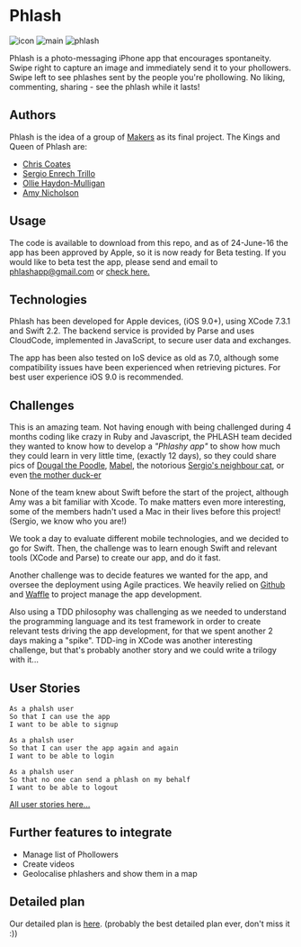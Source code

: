 # Phlash
![icon](http://i.imgur.com/Hpd3YgW.png) ![main](http://i.imgur.com/0BaY523.png) ![phlash](http://i.imgur.com/3P3he6l.png)

Phlash is a photo-messaging iPhone app that encourages spontaneity. Swipe right to capture an image and immediately send it to your phollowers. Swipe left to see phlashes sent by the people you're phollowing. No liking, commenting, sharing - see the phlash while it lasts!

## Authors

Phlash is the idea of a group of [Makers](http://www.makersacademy.com/) as its final project. The Kings and Queen of Phlash are:

 * [Chris Coates](https://github.com/chriscoates)
 * [Sergio Enrech Trillo](https://github.com/tigretoncio)
 * [Ollie Haydon-Mulligan](https://github.com/ollieh-m)
 * [Amy Nicholson](https://github.com/missamynicholson)

## Usage

The code is available to download from this repo, and as of 24-June-16 the app has been approved by Apple, so it is now ready for Beta testing. If you would like to beta test the app, please send and email to phlashapp@gmail.com or [check here.](https://phlash.herokuapp.com/)

## Technologies

Phlash has been developed for Apple devices, (iOS 9.0+), using XCode 7.3.1 and Swift 2.2. The backend service is provided by Parse and uses CloudCode, implemented in JavaScript, to secure user data and exchanges.  

The app has been also tested on IoS device as old as 7.0, although some compatibility issues have been experienced when retrieving pictures. For best user experience iOS 9.0 is recommended.

## Challenges

This is an amazing team. Not having enough with being challenged during 4 months coding like crazy in Ruby and Javascript, the PHLASH team decided they wanted to know how to develop a *"Phlashy app"* to show how much they could learn in very little time, (exactly 12 days), so they could share pics of [Dougal the Poodle](http://i.imgur.com/0pCDeFB.png?1), [Mabel](http://i.imgur.com/ZI8mXE7.jpg), the notorious [Sergio's neighbour cat](http://i.imgur.com/e6TL1Sr.png), or even [the mother duck-er](http://i.imgur.com/aTSMhz9.png)

None of the team knew about Swift before the start of the project, although Amy was a bit familiar with Xcode.  To make matters even more interesting, some of the members hadn't used a Mac in their lives before this project! (Sergio, we know who you are!)

We took a day to evaluate different mobile technologies, and we decided to go for Swift. Then, the challenge was to learn enough Swift and relevant tools (XCode and Parse) to create our app, and do it fast.

Another challenge was to decide features we wanted for the app, and oversee the deployment using Agile practices. We heavily relied on [Github](https://github.com) and [Waffle](https://waffle.io) to project manage the app development.

Also using a TDD philosophy was challenging as we needed to understand the programming language and its test framework in order to create relevant tests driving the app development, for that we spent another 2 days making a "spike". TDD-ing in XCode was another interesting challenge, but that's probably another story and we could write a trilogy with it...

## User Stories
```
As a phalsh user
So that I can use the app
I want to be able to signup
```
```
As a phalsh user
So that I can user the app again and again
I want to be able to login
```
```
As a phalsh user
So that no one can send a phlash on my behalf
I want to be able to logout
```
[All user stories here...](https://github.com/chriscoates/phlash/blob/master/user_stories.md)

## Further features to integrate
- Manage list of Phollowers
- Create videos
- Geolocalise phlashers and show them in a map

## Detailed plan
Our detailed plan is [here](https://www.youtube.com/watch?v=LfmrHTdXgK4).
(probably the best detailed plan ever, don't miss it :))
